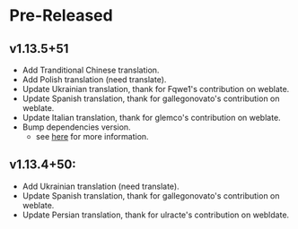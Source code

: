<!--
Title: Pre-Released or Released: v1.2.3+xx
-->

# Pre-Released

## v1.13.5+51

- Add Tranditional Chinese translation.
- Add Polish translation (need translate).
- Update Ukrainian translation, thank for Fqwe1's contribution on weblate.
- Update Spanish translation, thank for gallegonovato's contribution on weblate.
- Update Italian translation, thank for glemco's contribution on weblate.
- Bump dependencies version.
  - see [here](https://github.com/FriesI23/mhabit/commit/204922af8eaf0c025739623aad85a12f14cefce5) for more information.

## v1.13.4+50:

- Add Ukrainian translation (need translate).
- Update Spanish translation, thank for gallegonovato's contribution on weblate.
- Update Persian translation, thank for ulracte's contribution on webldate.
